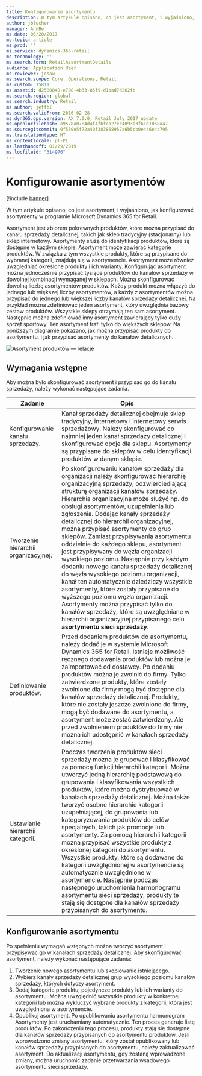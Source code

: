 ```yaml
---
title: Konfigurowanie asortymentu
description: W tym artykule opisano, co jest asortyment, i wyjaśniono, jak konfigurować asortymenty w programie Microsoft Dynamics 365 for Retail.
author: jblucher
manager: AnnBe
ms.date: 06/20/2017
ms.topic: article
ms.prod: ''
ms.service: dynamics-365-retail
ms.technology: ''
ms.search.form: RetailAssortmentDetails
audience: Application User
ms.reviewer: josaw
ms.search.scope: Core, Operations, Retail
ms.custom: 15811
ms.assetid: d2580048-e798-4b33-85f9-d1bad7d262fc
ms.search.region: global
ms.search.industry: Retail
ms.author: jeffbl
ms.search.validFrom: 2016-02-28
ms.dyn365.ops.version: AX 7.0.0, Retail July 2017 update
ms.openlocfilehash: a9578a0784d4f4fbfca27ec4093a3f61d1068a47
ms.sourcegitcommit: 0f530e5f72a40f383868957a6b5cb0e446e4c795
ms.translationtype: HT
ms.contentlocale: pl-PL
ms.lasthandoff: 01/29/2019
ms.locfileid: "314976"
---
```

# <a name="set-up-assortments"></a>Konfigurowanie asortymentów

[!include [banner](includes/banner.md)]

W tym artykule opisano, co jest asortyment, i wyjaśniono, jak konfigurować asortymenty w programie Microsoft Dynamics 365 for Retail.

Asortyment jest zbiorem pokrewnych produktów, które można przypisać do kanału sprzedaży detalicznej, takich jak sklep tradycyjny (stacjonarny) lub sklep internetowy. Asortymenty służą do identyfikacji produktów, które są dostępne w każdym sklepie. Asortyment może zawierać kategorie produktów. W związku z tym wszystkie produkty, które są przypisane do wybranej kategorii, znajdują się w asortymencie. Asortyment może również uwzględniać określone produkty i ich warianty. Konfigurując asortyment można jednocześnie przypisać tysiące produktów do kanałów sprzedaży w dowolnej kombinacji wymaganej w sklepach. Można skonfigurować dowolną liczbę asortymentów produktów. Każdy produkt można włączyć do jednego lub większej liczby asortymentów, a każdy z asortymentów można przypisać do jednego lub większej liczby kanałów sprzedaży detalicznej. Na przykład można zdefiniować jeden asortyment, który uwzględnia bazowy zestaw produktów. Wszystkie sklepy otrzymają ten sam asortyment. Następnie można zdefiniować inny asortyment zawierający tylko duży sprzęt sportowy. Ten asortyment trafi tylko do większych sklepów. Na poniższym diagramie pokazano, jak można przypisać produkty do asortymentu, i jak przypisać asortymenty do kanałów detalicznych.

![Asortyment produktów — relacje](./media/assortments_relationship.gif)

## <a name="prerequisites"></a>Wymagania wstępne

Aby można było skonfigurować asortyment i przypisać go do kanału sprzedaży, należy wykonać następujące zadania.

| Zadanie                              | Opis |
|-----------------------------------|-------------|
| Konfigurowanie kanału sprzedaży.          | Kanał sprzedaży detalicznej obejmuje sklep tradycyjny, internetowy i internetowy serwis sprzedażowy. Należy skonfigurować co najmniej jeden kanał sprzedaży detalicznej i skonfigurować opcje dla sklepu. Asortymenty są przypisane do sklepów w celu identyfikacji produktów w danym sklepie. |
| Tworzenie hierarchii organizacyjnej. | Po skonfigurowaniu kanałów sprzedaży dla organizacji należy skonfigurować hierarchię organizacyjną sprzedaży, odzwierciedlającą strukturę organizacji kanałów sprzedaży. Hierarchia organizacyjna może służyć np. do obsługi asortymentów, uzupełnienia lub zgłoszenia. Dodając kanały sprzedaży detalicznej do hierarchii organizacyjnej, można przypisać asortymenty do grup sklepów. Zamiast przypisywania asortymentu oddzielnie do każdego sklepu, asortyment jest przypisywany do węzła organizacji wysokiego poziomu. Następnie przy każdym dodaniu nowego kanału sprzedaży detalicznej do węzła wysokiego poziomu organizacji, kanał ten automatycznie dziedziczy wszystkie asortymenty, które zostały przypisane do wyższego poziomu węzła organizacji. Asortymenty można przypisać tylko do kanałów sprzedaży, które są uwzględniane w hierarchii organizacyjnej przypisanego celu **asortymentu sieci sprzedaży**. |
| Definiowanie produktów.                  | Przed dodaniem produktów do asortymentu, należy dodać je w systemie Microsoft Dynamics 365 for Retail. Istnieje możliwość ręcznego dodawania produktów lub można je zaimportować od dostawcy. Po dodaniu produktów można je zwolnić do firmy. Tylko zatwierdzone produkty, które zostały zwolnione dla firmy mogą być dostępne dla kanałów sprzedaży detalicznej. Produkty, które nie zostały jeszcze zwolnione do firmy, mogą być dodawane do asortymentu, a asortyment może zostać zatwierdzony. Ale przed zwolnieniem produktów do firmy nie można ich udostępnić w kanałach sprzedaży detalicznej. |
| Ustawianie hierarchii kategorii.      | Podczas tworzenia produktów sieci sprzedaży można je grupować i klasyfikować za pomocą funkcji hierarchii kategorii. Można utworzyć jedną hierarchię podstawową do grupowania i klasyfikowania wszystkich produktów, które można dystrybuować w kanałach sprzedaży detalicznej. Można także tworzyć osobne hierarchie kategorii uzupełniającej, do grupowania lub kategoryzowania produktów do celów specjalnych, takich jak promocje lub asortymenty. Za pomocą hierarchii kategorii można przypisać wszystkie produkty z określonej kategorii do asortymentu. Wszystkie produkty, które są dodawane do kategorii uwzględnionej w asortymencie są automatycznie uwzględnione w asortymencie. Następnie podczas następnego uruchomienia harmonogramu asortymentu sieci sprzedaży, produkty te stają się dostępne dla kanałów sprzedaży przypisanych do asortymentu. |

## <a name="setting-up-an-assortment"></a>Konfigurowanie asortymentu

Po spełnieniu wymagań wstępnych można tworzyć asortyment i przypisywać go w kanałach sprzedaży detalicznej. Aby skonfigurować asortyment, należy wykonać następujące zadania:

1. Tworzenie nowego asortymentu lub skopiowanie istniejącego.
2. Wybierz kanały sprzedaży detalicznej grup wysokiego poziomu kanałów sprzedaży, których dotyczy asortyment.
3. Dodaj kategorie produktu, pojedyncze produkty lub ich warianty do asortymentu. Można uwzględnić wszystkie produkty w konkretnej kategorii lub można wykluczyć wybrane produkty z kategorii, która jest uwzględniona w asortymencie.
4. Opublikuj asortyment. Po opublikowaniu asortymentu harmonogram Asortymenty jest uruchamiany automatycznie. Ten proces generuje listę produktów. Po zakończeniu tego procesu, produkty stają się dostępne dla kanałów sprzedaży przypisanych do asortymentu produktów. Jeśli wprowadzono zmiany asortymentu, który został opublikowany lub kanałów sprzedaży przypisanych do asortymentu, należy zaktualizować asortyment. Do aktualizacji asortymentu, gdy zostaną wprowadzone zmiany, można uruchomić zadanie przetwarzania wsadowego asortymentu sieci sprzedaży.
